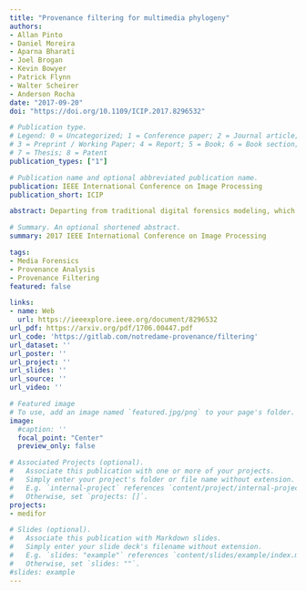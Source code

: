 ```yaml
---
title: "Provenance filtering for multimedia phylogeny"
authors:
- Allan Pinto
- Daniel Moreira
- Aparna Bharati
- Joel Brogan
- Kevin Bowyer
- Patrick Flynn
- Walter Scheirer
- Anderson Rocha
date: "2017-09-20"
doi: "https://doi.org/10.1109/ICIP.2017.8296532"

# Publication type.
# Legend: 0 = Uncategorized; 1 = Conference paper; 2 = Journal article;
# 3 = Preprint / Working Paper; 4 = Report; 5 = Book; 6 = Book section;
# 7 = Thesis; 8 = Patent
publication_types: ["1"]

# Publication name and optional abbreviated publication name.
publication: IEEE International Conference on Image Processing
publication_short: ICIP

abstract: Departing from traditional digital forensics modeling, which seeks to analyze single objects in isolation, multimedia phylogeny analyzes the evolutionary processes that influence digital objects and collections over time. One of its integral pieces is provenance filtering, which consists of searching a potentially large pool of objects for the most related ones with respect to a given query, in terms of possible ancestors (donors or contributors) and descendants. In this paper, we propose a two-tiered provenance filtering approach to find all the potential images that might have contributed to the creation process of a given query q. In our solution, the first (coarse) tier aims to find the most likely “host” images - the major donor or background - contributing to a composite/doctored image. The search is then refined in the second tier, in which we search for more specific (potentially small) parts of the query that might have been extracted from other images and spliced into the query image. Experimental results with a dataset containing more than a million images show that the two-tiered solution underpinned by the context of the query is highly useful for solving this difficult task.

# Summary. An optional shortened abstract.
summary: 2017 IEEE International Conference on Image Processing

tags:
- Media Forensics
- Provenance Analysis
- Provenance Filtering
featured: false

links:
- name: Web
  url: https://ieeexplore.ieee.org/document/8296532
url_pdf: https://arxiv.org/pdf/1706.00447.pdf
url_code: 'https://gitlab.com/notredame-provenance/filtering'
url_dataset: ''
url_poster: ''
url_project: ''
url_slides: ''
url_source: ''
url_video: ''

# Featured image
# To use, add an image named `featured.jpg/png` to your page's folder. 
image:
  #caption: ''
  focal_point: "Center"
  preview_only: false

# Associated Projects (optional).
#   Associate this publication with one or more of your projects.
#   Simply enter your project's folder or file name without extension.
#   E.g. `internal-project` references `content/project/internal-project/index.md`.
#   Otherwise, set `projects: []`.
projects:
- medifor

# Slides (optional).
#   Associate this publication with Markdown slides.
#   Simply enter your slide deck's filename without extension.
#   E.g. `slides: "example"` references `content/slides/example/index.md`.
#   Otherwise, set `slides: ""`.
#slides: example
---
```


